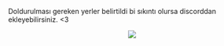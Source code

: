 Doldurulması gereken yerler belirtildi bi sıkıntı olursa discorddan ekleyebilirsiniz. <3
<div align="center">
    <a href="https://discord.com/users/708952622375239690" target="_blank"><img src="https://shields.io/badge/Discord-111111.svg?&style=for-the-badge&logo=discord"></a>
